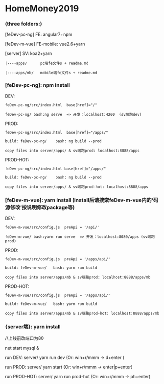 # HomeMoney2019

### (three folders:)

[feDev-pc-ng] FE: angular7+npm

[feDev-m-vue] FE-mobile: vue2.6+yarn

[server] SV: koa2+yarn

	|----apps/      pc端fe文件s + readme.md

	|----apps/mb/   mobile端fe文件s + readme.md


### [feDev-pc-ng]: npm install

DEV: 

    feDev-pc-ng/src/index.html  base[href]="/"

    feDev-pc-ng/ bash:ng serve  => 开发：localhost:4200  (sv端跑dev)

PROD:

    feDev-pc-ng/src/index.html  base[href]="/apps/"

    build: feDev-pc-ng/    bash: ng build --prod

	copy files into server/apps/ & sv端跑prod: localhost:8888/apps

PROD-HOT:

    feDev-pc-ng/src/index.html base[href]="/apps/"

    build: feDev-pc-ng/    bash: ng build --prod

	copy files into server/apps/ & sv端跑prod-hot: localhost:8888/apps
    
### [feDev-m-vue]: yarn install (install后请搜索feDev-m-vue内的‘码源修改’按说明修改package等)

DEV:

    feDev-m-vue/src/config.js  preApi = '/api/'

    feDev-m-vue/ bash:yarn run serve  => 开发：localhost:8080/apps (sv端跑prod)

PROD:

    feDev-m-vue/src/config.js  preApi = '/apps/api/'

    build: feDev-m-vue/   bash: yarn run build

	copy files into server/apps/mb & sv端跑prod: localhost:8888/apps/mb

PROD-HOT:

    feDev-m-vue/src/config.js  preApi = '/apps/api/'

    build: feDev-m-vue/   bash: yarn run build

	copy files into server/apps/mb & sv端跑prod-hot: localhost:8888/apps/mb

### {server端}: yarn install

//上线前改端口为80

net start mysql &

run DEV:
     server/ yarn run dev  (Or: win+r/mmm -> d+enter )

run PROD:
    server/ yarn start  (Or: win+r/mmm -> enter|p+enter)

run PROD-HOT:
    server/ yarn run prod-hot  (Or: win+r/mmm -> ph+enter)